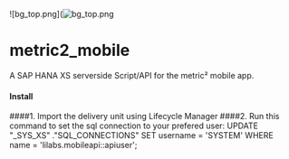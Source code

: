 ![bg_top.png](![bg_top.png](http://www.metric2.com/wp-content/uploads/2014/10/bg_top.png)

metric2_mobile
==============

A SAP HANA XS serverside Script/API for the metric² mobile app.

#### Install

####1. Import the delivery unit using Lifecycle Manager
####2. Run this command to set the sql connection to your prefered user: UPDATE "_SYS_XS" ."SQL_CONNECTIONS" SET username = 'SYSTEM' WHERE name = 'lilabs.mobileapi::apiuser';
